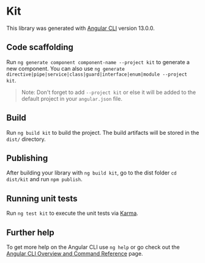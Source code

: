 # Kit

This library was generated with [Angular CLI](https://github.com/angular/angular-cli)
version 13.0.0.

## Code scaffolding

Run `ng generate component component-name --project kit` to generate a new component. You
can also use
`ng generate directive|pipe|service|class|guard|interface|enum|module --project kit`.

> Note: Don't forget to add `--project kit` or else it will be added to the default
> project in your `angular.json` file.

## Build

Run `ng build kit` to build the project. The build artifacts will be stored in the `dist/`
directory.

## Publishing

After building your library with `ng build kit`, go to the dist folder `cd dist/kit` and
run `npm publish`.

## Running unit tests

Run `ng test kit` to execute the unit tests via [Karma](https://karma-runner.github.io).

## Further help

To get more help on the Angular CLI use `ng help` or go check out the
[Angular CLI Overview and Command Reference](https://angular.io/cli) page.
